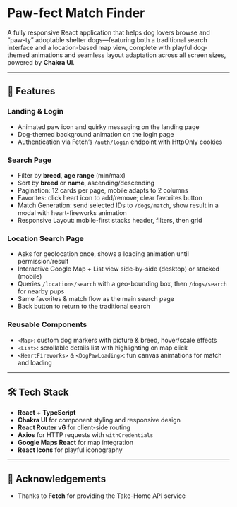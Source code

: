 # Paw-fect Match Finder

A fully responsive React application that helps dog lovers browse and “paw-ty” adoptable shelter dogs—featuring both a traditional search interface and a location-based map view, complete with playful dog-themed animations and seamless layout adaptation across all screen sizes, powered by **Chakra UI**.

---

## 🚀 Features

### Landing & Login

- Animated paw icon and quirky messaging on the landing page  
- Dog-themed background animation on the login page  
- Authentication via Fetch’s `/auth/login` endpoint with HttpOnly cookies  

### Search Page

- Filter by **breed**, **age range** (min/max)  
- Sort by **breed** or **name**, ascending/descending  
- Pagination: 12 cards per page, mobile adapts to 2 columns  
- Favorites: click heart icon to add/remove; clear favorites button  
- Match Generation: send selected IDs to `/dogs/match`, show result in a modal with heart-fireworks animation  
- Responsive Layout: mobile-first stacks header, filters, then grid  

### Location Search Page

- Asks for geolocation once, shows a loading animation until permission/result  
- Interactive Google Map + List view side-by-side (desktop) or stacked (mobile)  
- Queries `/locations/search` with a geo-bounding box, then `/dogs/search` for nearby pups  
- Same favorites & match flow as the main search page  
- Back button to return to the traditional search  

### Reusable Components

- `<Map>`: custom dog markers with picture & breed, hover/scale effects  
- `<List>`: scrollable details list with highlighting on map click  
- `<HeartFireworks>` & `<DogPawLoading>`: fun canvas animations for match and loading  

---

## 🛠 Tech Stack
- **React** + **TypeScript**  
- **Chakra UI** for component styling and responsive design  
- **React Router v6** for client-side routing  
- **Axios** for HTTP requests with `withCredentials`  
- **Google Maps React** for map integration  
- **React Icons** for playful iconography  

---

## 🎉 Acknowledgements
- Thanks to **Fetch** for providing the Take-Home API service  
